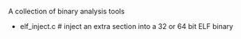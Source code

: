A collection of binary analysis tools

* elf_inject.c # inject an extra section into a 32 or 64 bit ELF binary
